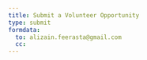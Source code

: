 ```yaml
---
title: Submit a Volunteer Opportunity
type: submit
formdata:
  to: alizain.feerasta@gmail.com
  cc:
---
```

